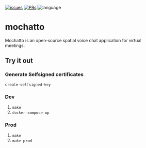 [![issues](https://img.shields.io/github/issues/Amijakan/spatialchatclone)](https://github.com/Amijakan/spatialchatclone/issues)
[![PRs](https://img.shields.io/github/issues-pr/amijakan/spatialchatclone)](https://github.com/Amijakan/spatialchatclone/pulls)
![language](https://img.shields.io/github/languages/top/amijakan/spatialchatclone)
# mochatto

Mochatto is an open-source spatial voice chat application for virtual meetings.

## Try it out

### Generate Selfsigned certificates
`create-selfsigned-key`

### Dev
1. `make`
1. `docker-compose up`

### Prod
1. `make`
1. `make prod`

